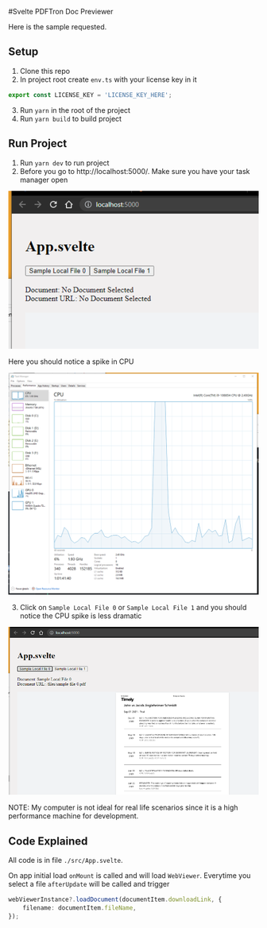 #Svelte PDFTron Doc Previewer

Here is the sample requested.


## Setup
1. Clone this repo
2. In project root create `env.ts` with your license key in it
```typescript
export const LICENSE_KEY = 'LICENSE_KEY_HERE';
```
3. Run `yarn` in the root of the project
4. Run `yarn build` to build project

## Run Project
1. Run `yarn dev` to run project
2. Before you go to http://localhost:5000/.  Make sure you have your task manager open

![Screenshot 1](./public/doc-screenshot-1.png)

Here you should notice a spike in CPU

![Screenshot 3](./public/doc-screenshot-3.png)

3. Click on `Sample Local File 0` or `Sample Local File 1` and you should notice the CPU spike is less dramatic

![Screenshot 2](./public/doc-screenshot-2.png)

NOTE: My computer is not ideal for real life scenarios since it is a high performance machine for development.

## Code Explained
All code is in file `./src/App.svelte`.

On app initial load `onMount` is called and will load `WebViewer`.  Everytime you select a file `afterUpdate` will be called and trigger 
```typescript
webViewerInstance?.loadDocument(documentItem.downloadLink, {
    filename: documentItem.fileName,
});
```
